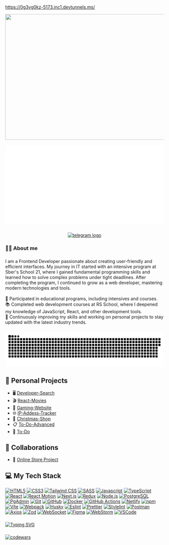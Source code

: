###
https://0g3vg0kz-5173.inc1.devtunnels.ms/
<div align="center">
  <img height="400" width="800" src="https://user-images.githubusercontent.com/74038190/225813708-98b745f2-7d22-48cf-9150-083f1b00d6c9.gif" />
</div>
<p align="center">
  <img src="banner.svg" alt="Hey <DEVELOPERS/> I'm DenisShag">
</p>
 
###

<div align="center">
  <a href="https://t.me/ShagDenis" target="_blank">
    <img src="https://img.shields.io/static/v1?message=Telegram&logo=telegram&label=&color=2CA5E0&logoColor=white&labelColor=&style=for-the-badge" height="25" alt="telegram logo"  />
  </a>
</div>

### 

<h3 align="left">👩‍💻  About me</h3>

###

<p align="left">
  I am a Frontend Developer passionate about creating user-friendly and efficient interfaces. My journey in IT started with an intensive program at Sber's School 21, where I gained fundamental programming skills and learned how to solve complex problems under tight deadlines. After completing the program, I continued to grow as a web developer, mastering modern technologies and tools.<br><br>
  🔭 Participated in educational programs, including intensives and courses.<br>
  📚 Completed web development courses at RS School, where I deepened my knowledge of JavaScript, React, and other development tools.<br>
  🚀 Continuously improving my skills and working on personal projects to stay updated with the latest industry trends.
</p>

###

<p align="center">
 <img width="600" src="assets/github-snake.svg" alt="snake"/>
</p>

###
<h2>🌟 Personal Projects</h2>

- 🖥️ [Developer-Search](https://denisshagi.github.io/Dev-finder/)
- 🎬 [React-Movies](https://denisshagi.github.io/React-movies/)
- 🎠 [Gaming-Website](https://shag-gaming.netlify.app/)
- 🌐 [IP-Addess-Tracker](https://ipfind-eight-black.vercel.app/)
- 🌲 [Christmas-Shop](https://denisshagi.github.io/Christmas-Shop/)
- 📋 [To-Do-Advanced](https://denisshagi.github.io/To-Do-Advanced/)
- 📝 [To-Do](https://denisshagi.github.io/clean-code-s1e1/)

<h2>🤝 Collaborations</h2>

- 🏣 [Online Store Project](https://mxm-practice.netlify.app/)

### 

<h2>💻  My Tech Stack</h2>

[![HTML5][HTML5]][HTML5-url]
[![CSS3][CSS3]][CSS3-url]
[![Tailwind CSS][TailwindCSS]][TailwindCSS-url]
[![SASS][SASS]][SASS-url]
[![Javascript][Javascript]][Javascript-url]
[![TypeScript][TypeScript]][TypeScript-url]
[![React][React]][React-url]
[![React Motion][ReactMotion]][ReactMotion-url]
[![Next.js][Next.js]][Nextjs-url]
[![Redux][Redux]][Redux-url]
[![Node.js][Node.js]][Nodejs-url]
[![PostgreSQL][PostgreSQL]][PostgreSQL-url]
[![PgAdmin][PgAdmin]][PgAdmin-url]
[![Git][Git]][Git-url]
[![GitHub][GitHub]][GitHub-url]
[![Docker][Docker]][Docker-url]
[![GitHub Actions][GitHubActions]][GitHubActions-url]
[![Netlify][Netlify]][Netlify-url]
[![npm][npm]][npm-url]
[![Vite][Vite]][Vite-url]
[![Webpack][Webpack]][Webpack-url]
[![Husky][Husky]][Husky-url]
[![Eslint][Eslint]][Eslint-url]
[![Prettier][Prettier]][Prettier-url]
[![Stylelint][Stylelint]][Stylelint-url]
[![Postman][Postman]][Postman-url]
[![Axios][Axios]][Axios-url]
[![Zod][Zod]][Zod-url]
[![WebSocket][WebSocket]][WebSocket-url]
[![Figma][Figma]][Figma-url]
[![WebStorm][WebStorm]][WebStorm-url]
[![VSCode][VSCode]][VSCode-url]

[HTML5]: https://img.shields.io/badge/html5-E34F26.svg?style=for-the-badge&logo=html5&logoColor=white
[HTML5-url]: https://html.com/html5/
[CSS3]: https://img.shields.io/badge/css3-1572B6?style=for-the-badge&logo=css3&logoColor=white
[CSS3-url]: https://developer.mozilla.org/en-US/docs/Web/CSS
[TailwindCSS]: https://img.shields.io/badge/tailwindcss-06B6D4?style=for-the-badge&logo=tailwind-css&logoColor=white
[TailwindCSS-url]: https://tailwindcss.com/
[SASS]: https://img.shields.io/badge/sass-CC6699?style=for-the-badge&logo=sass&logoColor=white
[SASS-url]: https://sass-lang.com/
[Javascript]: https://img.shields.io/badge/javascript-F7DF1E?style=for-the-badge&logo=javascript&logoColor=white
[Javascript-url]: https://developer.mozilla.org/en-US/docs/Web/JavaScript
[TypeScript]: https://img.shields.io/badge/TypeScript-3178C6.svg?style=for-the-badge&logo=typescript&logoColor=white
[TypeScript-url]: https://www.typescriptlang.org
[React]: https://img.shields.io/badge/react-61DAFB.svg?style=for-the-badge&logo=react&logoColor=white
[React-url]: https://react.dev/
[ReactMotion]: https://img.shields.io/badge/reactmotion-20232A?style=for-the-badge&logo=react&logoColor=61DAFB
[ReactMotion-url]: https://github.com/chenglou/react-motion
[Next.js]: https://img.shields.io/badge/next.js-000000?style=for-the-badge&logo=next.js&logoColor=white
[Nextjs-url]: https://nextjs.org/
[Redux]: https://img.shields.io/badge/redux-764ABC.svg?style=for-the-badge&logo=redux&logoColor=white
[Redux-url]: https://redux.js.org/
[Node.js]: https://img.shields.io/badge/node.js-339933?style=for-the-badge&logo=node.js&logoColor=white
[Nodejs-url]: https://nodejs.org/
[PostgreSQL]: https://img.shields.io/badge/postgresql-336791.svg?style=for-the-badge&logo=postgresql&logoColor=white
[PostgreSQL-url]: https://www.postgresql.org/
[PgAdmin]: https://img.shields.io/badge/pgadmin-007ACC.svg?style=for-the-badge&logo=pgadmin&logoColor=white
[PgAdmin-url]: https://www.pgadmin.org/
[Git]: https://img.shields.io/badge/git-F05032?style=for-the-badge&logo=git&logoColor=white
[Git-url]: https://git-scm.com/
[GitHub]: https://img.shields.io/badge/github-181717?style=for-the-badge&logo=github&logoColor=white
[GitHub-url]: https://github.com/
[Docker]: https://img.shields.io/badge/docker-2496ED?style=for-the-badge&logo=docker&logoColor=white
[Docker-url]: https://www.docker.com/
[GitHubActions]: https://img.shields.io/badge/githubactions-2088FF?style=for-the-badge&logo=githubactions&logoColor=white
[GitHubActions-url]: https://github.com/features/actions
[Netlify]: https://img.shields.io/badge/netlify-00C7B7.svg?style=for-the-badge&logo=netlify&logoColor=white
[Netlify-url]: https://www.netlify.com/
[npm]: https://img.shields.io/badge/npm-CB3837?style=for-the-badge&logo=npm&logoColor=white
[npm-url]: https://www.npmjs.com/
[Vite]: https://img.shields.io/badge/vite-646CFF?style=for-the-badge&logo=vite&logoColor=white
[Vite-url]: https://vitejs.dev/
[Webpack]: https://img.shields.io/badge/webpack-8DD6F9?style=for-the-badge&logo=webpack&logoColor=white
[Webpack-url]: https://webpack.js.org/
[Husky]: https://img.shields.io/badge/Husky-F05032?style=for-the-badge&logo=furrynetwork&logoColor=white
[Husky-url]: https://typicode.github.io/husky/
[Eslint]: https://img.shields.io/badge/eslint-4B32C3?style=for-the-badge&logo=eslint&logoColor=white
[Eslint-url]: https://eslint.org/
[Prettier]: https://img.shields.io/badge/prettier-F7B93E?style=for-the-badge&logo=prettier&logoColor=263238
[Prettier-url]: https://prettier.io/
[Stylelint]: https://img.shields.io/badge/stylelint-263238?style=for-the-badge&logo=stylelint&logoColor=white
[Stylelint-url]: https://stylelint.io/
[Postman]: https://img.shields.io/badge/postman-FF6C37?style=for-the-badge&logo=postman&logoColor=white
[Postman-url]: https://www.postman.com/
[Axios]: https://img.shields.io/badge/axios-5A29E4?style=for-the-badge&logo=axios&logoColor=white
[Axios-url]: https://axios-http.com/
[Zod]: https://img.shields.io/badge/-Zod-3E67B1?style=for-the-badge&logo=zod&logoColor=white
[Zod-url]: https://zod.dev/
[WebSocket]: https://img.shields.io/badge/WebSocket-615EFF?style=for-the-badge&logoColor=white
[WebSocket-url]: https://developer.mozilla.org/en-US/docs/Web/API/WebSocket
[Figma]: https://img.shields.io/badge/figma-F24E1E?style=for-the-badge&logo=figma&logoColor=white
[Figma-url]: https://www.figma.com/
[WebStorm]: https://img.shields.io/badge/webstorm-000000?style=for-the-badge&logo=webstorm&logoColor=white
[WebStorm-url]: https://www.jetbrains.com/webstorm/
[VSCode]: https://img.shields.io/badge/VSCode-0078d7?style=for-the-badge&logo=visual-studio-code&logoColor=white
[VSCode-url]: https://code.visualstudio.com/

###

[![Typing SVG](https://readme-typing-svg.demolab.com?font=Fira+Code&size=24&pause=1000&color=156EF7&width=435&lines=My+profile+codewars)](https://git.io/typing-svg)

###

[![codewars](https://www.codewars.com/users/DenisShagi/badges/large)](https://www.codewars.com/users/DenisShagi)

###

<!--START_SECTION:waka-->
<!--END_SECTION:waka-->
